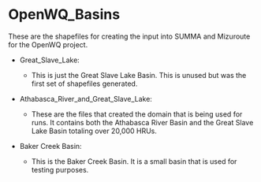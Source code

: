 # OpenWQ_Basins

These are the shapefiles for creating the input into SUMMA and Mizuroute for the OpenWQ project.

- Great_Slave_Lake:
  - This is just the Great Slave Lake Basin. This is unused but was the first set of shapefiles generated.

- Athabasca_River_and_Great_Slave_Lake:
  - These are the files that created the domain that is being used for runs. It contains both the Athabasca River Basin and the Great Slave Lake Basin totaling over 20,000 HRUs.

- Baker Creek Basin: 
    - This is the Baker Creek Basin. It is a small basin that is used for testing purposes.
